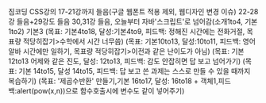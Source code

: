 짐코딩 CSS강의 17-21강까지 들음(구글 웹폰트 적용 제외, 웹디자인 변경 이슈)
22-28강 들음+29강도 들음
30,31강 들음, 오늘부터 자바'스크립트'로 넘어감(소개1to4, 기본1to2)
기본3
(목표: 기본4to18, 달성:기본4to9, 피드백: 정해진 시간에는 전화거절, 목표량 적당히잡기>수학에서 시간 너무씀)
(목표: 기본10to13, 달성:10to11, 피드백: 영어알바 시간에만 일하기, 목표량 적당히잡기>이전과 같은 난이도가 아님)
(목표: 기본12to13 어제와 같은 진도, 달성: 12to13, 피드백: 감도 안잡히면 답 보고 넘어가기)
(목표: 기본 14to15, 달성 14to15, 피드백: 답 보고 쓴 과제는 스스로 만들 수 있을 때까지 복습하기)
(목표: '제곱수반환' 만들기,기본 16to17, 달성: 16to18 + 객체1,피드백:alert(pow(x,n))으로 함수호출시에 변수도 같이 넣어주기)
